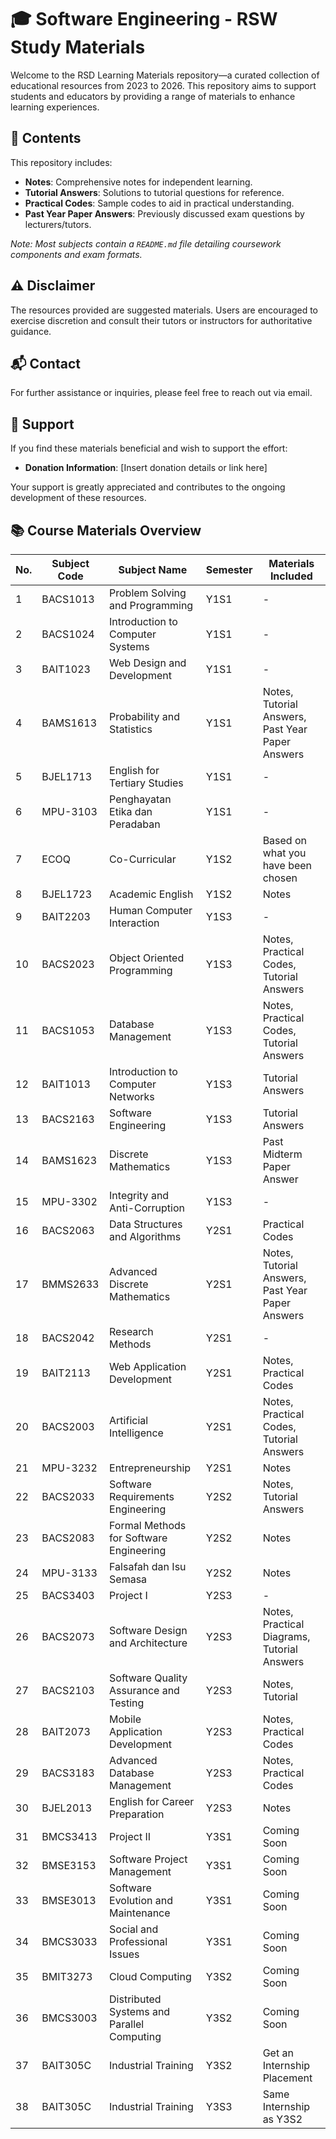 # 🎓 Software Engineering - RSW Study Materials

Welcome to the RSD Learning Materials repository—a curated collection of educational resources from 2023 to 2026. This repository aims to support students and educators by providing a range of materials to enhance learning experiences.

## 📁 Contents

This repository includes:

- **Notes**: Comprehensive notes for independent learning.
- **Tutorial Answers**: Solutions to tutorial questions for reference.
- **Practical Codes**: Sample codes to aid in practical understanding.
- **Past Year Paper Answers**: Previously discussed exam questions by lecturers/tutors.

*Note: Most subjects contain a `README.md` file detailing coursework components and exam formats.*

## ⚠️ Disclaimer

The resources provided are suggested materials. Users are encouraged to exercise discretion and consult their tutors or instructors for authoritative guidance.

## 📬 Contact

For further assistance or inquiries, please feel free to reach out via email.

## 💖 Support

If you find these materials beneficial and wish to support the effort:

- **Donation Information**: [Insert donation details or link here]

Your support is greatly appreciated and contributes to the ongoing development of these resources.

## 📚 Course Materials Overview

| No. | Subject Code | Subject Name                               | Semester | Materials Included                                |
|-----|--------------|--------------------------------------------|----------|---------------------------------------------------|
| 1   | BACS1013     | Problem Solving and Programming            | Y1S1     | -                                                 |
| 2   | BACS1024     | Introduction to Computer Systems           | Y1S1     | -                                                 |
| 3   | BAIT1023     | Web Design and Development                 | Y1S1     | -                                                 |
| 4   | BAMS1613     | Probability and Statistics                 | Y1S1     | Notes, Tutorial Answers, Past Year Paper Answers  |
| 5   | BJEL1713     | English for Tertiary Studies               | Y1S1     | -                                                 |
| 6   | MPU-3103     | Penghayatan Etika dan Peradaban            | Y1S1     | -                                                 |
| 7   | ECOQ         | Co-Curricular                              | Y1S2     | Based on what you have been chosen                |
| 8   | BJEL1723     | Academic English                           | Y1S2     | Notes                                             |
| 9   | BAIT2203     | Human Computer Interaction                 | Y1S3     | -                                                 |
| 10  | BACS2023     | Object Oriented Programming                | Y1S3     | Notes, Practical Codes, Tutorial Answers          |
| 11  | BACS1053     | Database Management                        | Y1S3     | Notes, Practical Codes, Tutorial Answers          |
| 12  | BAIT1013     | Introduction to Computer Networks          | Y1S3     | Tutorial Answers                                  |
| 13  | BACS2163     | Software Engineering                       | Y1S3     | Tutorial Answers                                  |
| 14  | BAMS1623     | Discrete Mathematics                       | Y1S3     | Past Midterm Paper Answer                         |
| 15  | MPU-3302     | Integrity and Anti-Corruption              | Y1S3     | -                                                 |
| 16  | BACS2063     | Data Structures and Algorithms             | Y2S1     | Practical Codes                                   |
| 17  | BMMS2633     | Advanced Discrete Mathematics              | Y2S1     | Notes, Tutorial Answers, Past Year Paper Answers  |
| 18  | BACS2042     | Research Methods                           | Y2S1     | -                                                 |
| 19  | BAIT2113     | Web Application Development                | Y2S1     | Notes, Practical Codes                            |
| 20  | BACS2003     | Artificial Intelligence                    | Y2S1     | Notes, Practical Codes, Tutorial Answers          |
| 21  | MPU-3232     | Entrepreneurship                           | Y2S1     | Notes                                             |
| 22  | BACS2033     | Software Requirements Engineering          | Y2S2     | Notes, Tutorial Answers                           |
| 23  | BACS2083     | Formal Methods for Software Engineering    | Y2S2     | Notes                                             |
| 24  | MPU-3133     | Falsafah dan Isu Semasa                    | Y2S2     | Notes                                             |
| 25  | BACS3403     | Project I                                  | Y2S3     | -                                                 |
| 26  | BACS2073     | Software Design and Architecture           | Y2S3     | Notes, Practical Diagrams, Tutorial Answers       |
| 27  | BACS2103     | Software Quality Assurance and Testing     | Y2S3     | Notes, Tutorial                                   |
| 28  | BAIT2073     | Mobile Application Development             | Y2S3     | Notes, Practical Codes                            |
| 29  | BACS3183     | Advanced Database Management               | Y2S3     | Notes, Practical Codes                            |
| 30  | BJEL2013     | English for Career Preparation             | Y2S3     | Notes                                             |
| 31  | BMCS3413     | Project II                                 | Y3S1     | Coming Soon                                       |
| 32  | BMSE3153     | Software Project Management                | Y3S1     | Coming Soon                                       |
| 33  | BMSE3013     | Software Evolution and Maintenance         | Y3S1     | Coming Soon                                       |
| 34  | BMCS3033     | Social and Professional Issues             | Y3S1     | Coming Soon                                       |
| 35  | BMIT3273     | Cloud Computing                            | Y3S2     | Coming Soon                                       |
| 36  | BMCS3003     | Distributed Systems and Parallel Computing | Y3S2     | Coming Soon                                       |
| 37  | BAIT305C     | Industrial Training                        | Y3S2     | Get an Internship Placement                       |
| 38  | BAIT305C     | Industrial Training                        | Y3S3     | Same Internship as Y3S2                           |
